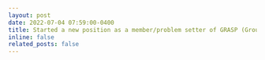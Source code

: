 ```yaml
---
layout: post
date: 2022-07-04 07:59:00-0400
title: Started a new position as a member/problem setter of GRASP (Group for Algorithm and Sports Programming of IITGN)
inline: false
related_posts: false
---
```


